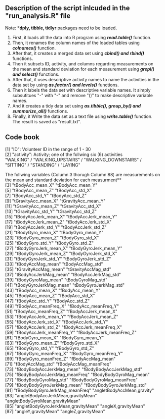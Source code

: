 ## Description of the script inlcuded in the "run_analysis.R" file

Note: ***dply, tibble, tidlyr** packages need to be loaded.

1. First, it loads all the data into R program using ***read.table()*** function.  
2. Then, it renames the column names of the loaded tables using ***colnames()*** function.  
3. After that, it creates a merged data set using ***cbind() and rbind()*** functions.  
4. Then it subsets ID, activity, and columns regarding measurements on the mean and standard deviation for each measurement using ***grepl() and select()*** functions.  
5. After that, it uses descriptive activity names to name the activities in the data set by using ***as.factor() and levels()*** functions.  
6. Then it labels the data set with descriptive variable names. It simply subsutitues "-" with "-" and remove "()" to make descriptive variable names.  
7. And it creates a tidy data set using ***as.tibble(), group_by() and summarize_all()*** functions.  
8. Finally, it Write the data set as a text file using ***write.table()*** function. The result is saved as "result.txt".  

## Code book
 [1] "ID": Volunteer ID in the range of 1 - 30  
 [2] "activity": Activity; one of the follwing six (6) activities   
"WALKING" / "WALKING_UPSTAIRS" / "WALKING_DOWNSTAIRS" / "SITTING" / "STANDING" / "LAYING"    
 
The follwing variables (Column 3 thorugh Column 88) are measurements on the mean and standard deviation for each measurment**  
 [3] "tBodyAcc_mean_X"                    "tBodyAcc_mean_Y"                     
 [5] "tBodyAcc_mean_Z"                    "tBodyAcc_std_X"                      
 [7] "tBodyAcc_std_Y"                     "tBodyAcc_std_Z"                      
 [9] "tGravityAcc_mean_X"                 "tGravityAcc_mean_Y"                  
[11] "tGravityAcc_mean_Z"                 "tGravityAcc_std_X"                   
[13] "tGravityAcc_std_Y"                  "tGravityAcc_std_Z"                   
[15] "tBodyAccJerk_mean_X"                "tBodyAccJerk_mean_Y"                 
[17] "tBodyAccJerk_mean_Z"                "tBodyAccJerk_std_X"                  
[19] "tBodyAccJerk_std_Y"                 "tBodyAccJerk_std_Z"                  
[21] "tBodyGyro_mean_X"                   "tBodyGyro_mean_Y"                    
[23] "tBodyGyro_mean_Z"                   "tBodyGyro_std_X"                     
[25] "tBodyGyro_std_Y"                    "tBodyGyro_std_Z"                     
[27] "tBodyGyroJerk_mean_X"               "tBodyGyroJerk_mean_Y"                
[29] "tBodyGyroJerk_mean_Z"               "tBodyGyroJerk_std_X"                 
[31] "tBodyGyroJerk_std_Y"                "tBodyGyroJerk_std_Z"                 
[33] "tBodyAccMag_mean"                   "tBodyAccMag_std"                     
[35] "tGravityAccMag_mean"                "tGravityAccMag_std"                  
[37] "tBodyAccJerkMag_mean"               "tBodyAccJerkMag_std"                 
[39] "tBodyGyroMag_mean"                  "tBodyGyroMag_std"                    
[41] "tBodyGyroJerkMag_mean"              "tBodyGyroJerkMag_std"                
[43] "fBodyAcc_mean_X"                    "fBodyAcc_mean_Y"                     
[45] "fBodyAcc_mean_Z"                    "fBodyAcc_std_X"                      
[47] "fBodyAcc_std_Y"                     "fBodyAcc_std_Z"                      
[49] "fBodyAcc_meanFreq_X"                "fBodyAcc_meanFreq_Y"                 
[51] "fBodyAcc_meanFreq_Z"                "fBodyAccJerk_mean_X"                 
[53] "fBodyAccJerk_mean_Y"                "fBodyAccJerk_mean_Z"                 
[55] "fBodyAccJerk_std_X"                 "fBodyAccJerk_std_Y"                  
[57] "fBodyAccJerk_std_Z"                 "fBodyAccJerk_meanFreq_X"             
[59] "fBodyAccJerk_meanFreq_Y"            "fBodyAccJerk_meanFreq_Z"             
[61] "fBodyGyro_mean_X"                   "fBodyGyro_mean_Y"                    
[63] "fBodyGyro_mean_Z"                   "fBodyGyro_std_X"                     
[65] "fBodyGyro_std_Y"                    "fBodyGyro_std_Z"                     
[67] "fBodyGyro_meanFreq_X"               "fBodyGyro_meanFreq_Y"                
[69] "fBodyGyro_meanFreq_Z"               "fBodyAccMag_mean"                    
[71] "fBodyAccMag_std"                    "fBodyAccMag_meanFreq"                
[73] "fBodyBodyAccJerkMag_mean"           "fBodyBodyAccJerkMag_std"             
[75] "fBodyBodyAccJerkMag_meanFreq"       "fBodyBodyGyroMag_mean"               
[77] "fBodyBodyGyroMag_std"               "fBodyBodyGyroMag_meanFreq"           
[79] "fBodyBodyGyroJerkMag_mean"          "fBodyBodyGyroJerkMag_std"            
[81] "fBodyBodyGyroJerkMag_meanFreq"      "angletBodyAccMean,gravity"           
[83] "angletBodyAccJerkMean,gravityMean"  "angletBodyGyroMean,gravityMean"      
[85] "angletBodyGyroJerkMean,gravityMean" "angleX,gravityMean"                  
[87] "angleY,gravityMean"                 "angleZ,gravityMean"  
